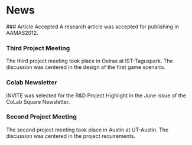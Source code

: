 # News
<p></p>
### Article Accepted
A research article was accepted for publishing in AAMAS2012.

### Third Project Meeting
The third project meeting took place in Oeiras at IST-Taguspark. The discussion was centered in the design of the first game scenario.

### Colab Newsletter
INVITE was selected for the R&D Project Highlight in the June issue of the CoLab Square Newsletter.

### Second Project Meeting
The second project meeting took place in Austin at UT-Austin. The discussion was centered in the project requirements.